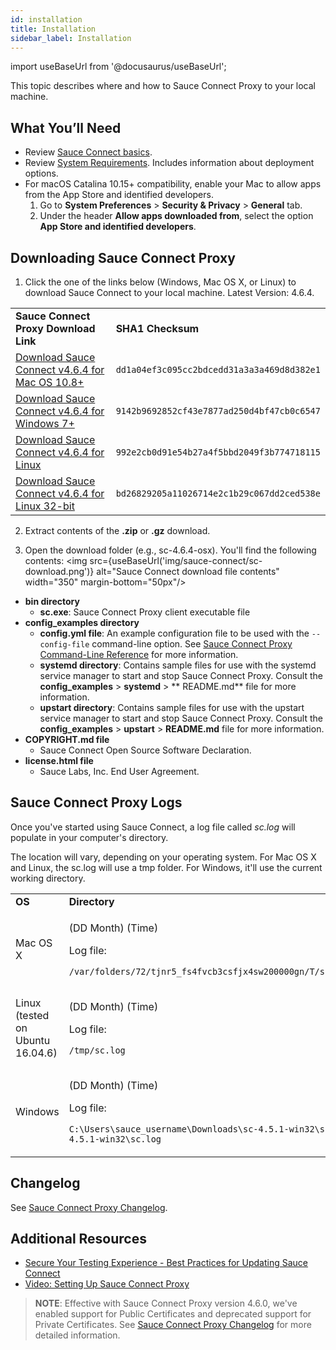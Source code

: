 ```yaml
---
id: installation
title: Installation
sidebar_label: Installation
---
```


import useBaseUrl from '@docusaurus/useBaseUrl';

This topic describes where and how to Sauce Connect Proxy to your local machine.

## What You’ll Need

* Review [Sauce Connect basics](https://wiki.saucelabs.com/display/DOCS/Getting+Started+with+Sauce+Connect+Proxy?src=sidebar).
* Review [System Requirements](/secure-connections/sauce-connect.md). Includes information about deployment options.
* For macOS Catalina 10.15+ compatibility, enable your Mac to allow apps from the App Store and identified developers.
    1. Go to **System Preferences** > **Security & Privacy** > **General** tab.
    2. Under the header **Allow apps downloaded from**, select the option **App Store and identified developers**.

## Downloading Sauce Connect Proxy

1. Click the one of the links below (Windows, Mac OS X, or Linux) to download Sauce Connect to your local machine. Latest Version: 4.6.4.

<table>
  <tr>
   <td><strong>Sauce Connect Proxy Download Link</strong>
   </td>
   <td><strong>SHA1 Checksum</strong>
   </td>
  </tr>
  <tr>
   <td><a href="https://saucelabs.com/downloads/sc-4.6.4-osx.zip">Download Sauce Connect v4.6.4 for Mac OS 10.8+</a>
   </td>
   <td><code>dd1a04ef3c095cc2bdcedd31a3a3a469d8d382e1</code>
   </td>
  </tr>
  <tr>
   <td><a href="https://saucelabs.com/downloads/sc-4.6.4-win32.zip">Download Sauce Connect v4.6.4 for Windows 7+</a>
   </td>
   <td><code>9142b9692852cf43e7877ad250d4bf47cb0c6547</code>
   </td>
  </tr>
  <tr>
   <td><a href="https://saucelabs.com/downloads/sc-4.6.4-linux.tar.gz">Download Sauce Connect v4.6.4 for Linux</a>
   </td>
   <td><code>992e2cb0d91e54b27a4f5bbd2049f3b774718115</code>
   </td>
  </tr>
  <tr>
   <td><a href="https://saucelabs.com/downloads/sc-4.6.4-linux32.tar.gz">Download Sauce Connect v4.6.4 for Linux 32-bit</a>
   </td>
   <td><code>bd26829205a11026714e2c1b29c067dd2ced538e</code>
   </td>
  </tr>
</table>

2. Extract contents of the **.zip** or **.gz** download.

3. Open the download folder (e.g., sc-4.6.4-osx). You'll find the following contents:
<img src={useBaseUrl('img/sauce-connect/sc-download.png')} alt="Sauce Connect download file contents" width="350" margin-bottom="50px"/>

* **bin directory**
    * **sc.exe**: Sauce Connect Proxy client executable file
* **config_examples directory**
    * **config.yml file**: An example configuration file to be used with the `--config-file` command-line option. See [Sauce Connect Proxy Command-Line Reference](dev/cli/sauce-connect-proxy.md) for more information.
    * **systemd directory**: Contains sample files for use with the systemd service manager to start and stop Sauce Connect Proxy. Consult the **config_examples** > **systemd** > ** README.md** file for more information.
    * **upstart directory**: Contains sample files for use with the upstart service manager to start and stop Sauce Connect Proxy. Consult the **config_examples** > **upstart** > **README.md** file for more information.
* **COPYRIGHT.md file**
  * Sauce Connect Open Source Software Declaration.
* **license.html file**
  * Sauce Labs, Inc. End User Agreement.

## Sauce Connect Proxy Logs

Once you've started using Sauce Connect, a log file called _sc.log_ will populate in your computer's directory.

The location will vary, depending on your operating system. For Mac OS X and Linux, the sc.log will use a tmp folder. For Windows, it'll use the current working directory.

<table>
  <tr>
   <td><strong>OS</strong>
   </td>
   <td><strong>Directory</strong>
   </td>
  </tr>
  <tr>
   <td>Mac OS X
   </td>
   <td><p>(DD Month) (Time)</p>
   Log file:
   <p><code>/var/folders/72/tjnr5_fs4fvcb3csfjx4sw200000gn/T/sc.log</code></p>
   </td>
  </tr>
  <tr>
   <td>Linux (tested on Ubuntu 16.04.6)
   </td>
   <td><p>(DD Month) (Time)</p>
   Log file:
   <p><code>/tmp/sc.log</code></p>
   </td>
  </tr>
  <tr>
   <td>Windows
   </td>
   <td><p>(DD Month) (Time)</p>
   Log file:
   <p><code>C:\Users\sauce_username\Downloads\sc-4.5.1-win32\sc-4.5.1-win32\sc.log</code></p>
   </td>
  </tr>
</table>

## Changelog

See [Sauce Connect Proxy Changelog](/secure-connections/sauce-connect/changelog.md).

## Additional Resources

* [Secure Your Testing Experience - Best Practices for Updating Sauce Connect](https://wiki.saucelabs.com/display/DOCS/2020/12/02/ACTION+REQUIRED%3A+Secure+Your+Testing+Experience+-+Best+Practices+for+Updating+Sauce+Connect)
* [Video: Setting Up Sauce Connect Proxy](https://wiki.saucelabs.com/display/DOCS/Sauce+Connect+Proxy#SauceConnectProxy-Video:SettingUpSauceConnectProxy)

>**NOTE**: Effective with Sauce Connect Proxy version 4.6.0, we've enabled support for Public Certificates and deprecated support for Private Certificates. See [Sauce Connect Proxy Changelog](secure-connections/sauce-connect/changelog) for more detailed information.
